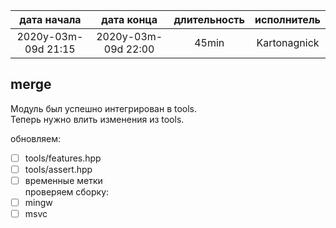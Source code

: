
| дата начала         |   дата конца        | длительность | исполнитель  |
|:-------------------:|:-------------------:|:------------:|:------------:|
| 2020y-03m-09d 21:15 | 2020y-03m-09d 22:00 | 45min        | Kartonagnick |

merge
---

Модуль был успешно интегрирован в tools.  
Теперь нужно влить изменения из tools.  

обновляем:  
 - [ ] tools/features.hpp  
 - [ ] tools/assert.hpp  
 - [ ] временные метки  
проверяем сборку:  
 - [ ] mingw  
 - [ ] msvc  

